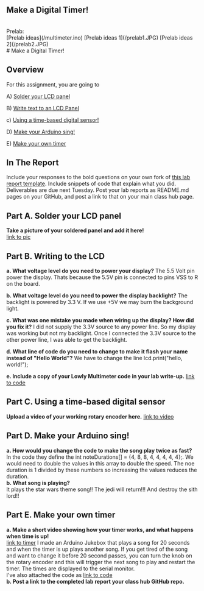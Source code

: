 ## Make a Digital Timer!
<br>
Prelab: <br>
[Prelab ideas](/multimeter.ino)
[Prelab ideas 1](/prelab1.JPG)
[Prelab ideas 2](/prelab2.JPG)
<br>
# Make a Digital Timer!
 
## Overview
For this assignment, you are going to 

A) [Solder your LCD panel](#part-a-solder-your-lcd-panel)

B) [Write text to an LCD Panel](#part-b-writing-to-the-lcd) 

c) [Using a time-based digital sensor!](#part-c-using-a-time-based-digital-sensor)

D) [Make your Arduino sing!](#part-d-make-your-arduino-sing)

E) [Make your own timer](#part-e-make-your-own-timer) 
 
## In The Report
Include your responses to the bold questions on your own fork of [this lab report template](https://github.com/FAR-Lab/IDD-Fa18-Lab2). Include snippets of code that explain what you did. Deliverables are due next Tuesday. Post your lab reports as README.md pages on your GitHub, and post a link to that on your main class hub page.

## Part A. Solder your LCD panel

**Take a picture of your soldered panel and add it here!**
<br>
[link to pic](/board.JPG)
<br>
## Part B. Writing to the LCD
 
**a. What voltage level do you need to power your display?**
The 5.5 Volt pin power the display. Thats because the 5.5V pin is connected to pins VSS to R on the board. 

**b. What voltage level do you need to power the display backlight?**
The backlight is powered by 3.3 V. If we use +5V we may burn the background light.

**c. What was one mistake you made when wiring up the display? How did you fix it?**
I did not supply the 3.3V source to any power line. So my display was working but not my backlight. Once I connected the 3.3V source to the other power line, I was able to get the backlight. 

**d. What line of code do you need to change to make it flash your name instead of "Hello World"?**
We have to change the line lcd.print("hello, world!");
 
**e. Include a copy of your Lowly Multimeter code in your lab write-up.**
[link to code](/multimeter.ino)

## Part C. Using a time-based digital sensor

**Upload a video of your working rotary encoder here.**
[link to video](https://www.youtube.com/watch?v=65VcKsw9V5s)

## Part D. Make your Arduino sing!

**a. How would you change the code to make the song play twice as fast?**
<br > 
In the code they define the int noteDurations[] = {4, 8, 8, 4, 4, 4, 4, 4};. We would need to double the values in this array
to double the speed. The noe duration is 1 divided by these numbers so increasing the values reduces the duration.
<br >**b. What song is playing?**<br>
It plays the star wars theme song!! The jedi will return!!! And destroy the sith lord!! 

## Part E. Make your own timer

**a. Make a short video showing how your timer works, and what happens when time is up!** <br >
[link to timer](https://www.youtube.com/watch?v=MRvTkijSoTI)
I made an Arduino Jukebox that plays a song for 20 seconds and when the timer is up plays another song. If you get tired of the song and want to change it before 20 second passes, you can turn the knob on the rotary encoder and this will trigger the next song to play and restart the timer. 
The times are displayed to the serial monitor.  <br>
I've also attached the code as [link to code](/jukebox.ino)<br>
**b. Post a link to the completed lab report your class hub GitHub repo.**
